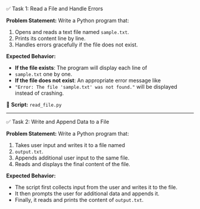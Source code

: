 ✅ Task 1: Read a File and Handle Errors

**Problem Statement:**
Write a Python program that:
1. Opens and reads a text file named `sample.txt`.
2. Prints its content line by line.
3. Handles errors gracefully if the file does not exist.

**Expected Behavior:**

- **If the file exists**: The program will display each line of
-    `sample.txt` one by one.
- **If the file does not exist**: An appropriate error message like
-    `"Error: The file 'sample.txt' was not found."` will be displayed instead of crashing.

📄 **Script:** `read_file.py`

------

✅ Task 2: Write and Append Data to a File

**Problem Statement:**
Write a Python program that:
1. Takes user input and writes it to a file named
2.    `output.txt`.
3. Appends additional user input to the same file.
4. Reads and displays the final content of the file.

**Expected Behavior:**

- The script first collects input from the user and writes it to the file.
- It then prompts the user for additional data and appends it.
- Finally, it reads and prints the content of `output.txt`.
